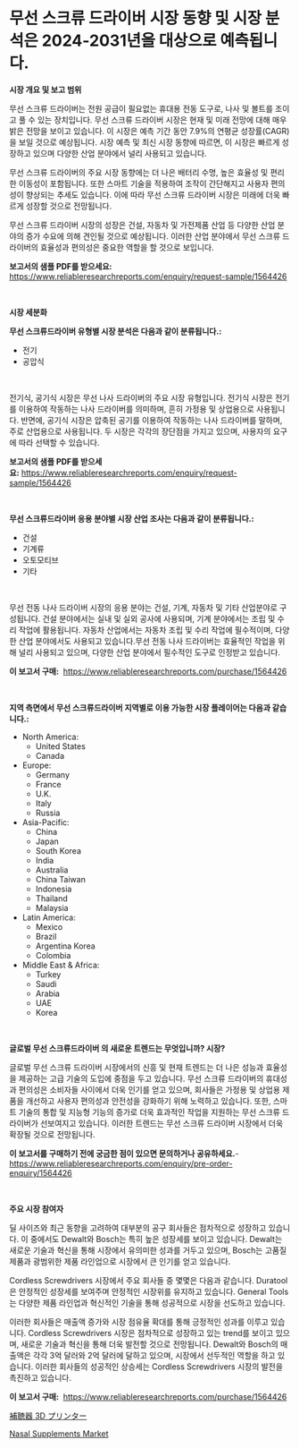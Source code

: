 <p><h1>무선 스크류 드라이버 시장 동향 및 시장 분석은 2024-2031년을 대상으로 예측됩니다.</h1></p><p><strong>시장 개요 및 보고 범위</strong></p>
<p><p>무선 스크류 드라이버는 전원 공급이 필요없는 휴대용 전동 도구로, 나사 및 볼트를 조이고 풀 수 있는 장치입니다. 무선 스크류 드라이버 시장은 현재 및 미래 전망에 대해 매우 밝은 전망을 보이고 있습니다. 이 시장은 예측 기간 동안 7.9%의 연평균 성장률(CAGR)을 보일 것으로 예상됩니다. 시장 예측 및 최신 시장 동향에 따르면, 이 시장은 빠르게 성장하고 있으며 다양한 산업 분야에서 널리 사용되고 있습니다.</p><p>무선 스크류 드라이버의 주요 시장 동향에는 더 나은 배터리 수명, 높은 효율성 및 편리한 이동성이 포함됩니다. 또한 스마트 기술을 적용하여 조작이 간단해지고 사용자 편의성이 향상되는 추세도 있습니다. 이에 따라 무선 스크류 드라이버 시장은 미래에 더욱 빠르게 성장할 것으로 전망됩니다.</p><p>무선 스크류 드라이버 시장의 성장은 건설, 자동차 및 가전제품 산업 등 다양한 산업 분야의 증가 수요에 의해 견인될 것으로 예상됩니다. 이러한 산업 분야에서 무선 스크류 드라이버의 효율성과 편의성은 중요한 역할을 할 것으로 보입니다.</p></p>
<p><strong>보고서의 샘플 PDF를 받으세요:</strong> <a href="https://www.reliableresearchreports.com/enquiry/request-sample/1564426">https://www.reliableresearchreports.com/enquiry/request-sample/1564426</a></p>
<p>&nbsp;</p>
<p><strong>시장 세분화</strong></p>
<p><strong>무선 스크류드라이버 유형별 시장 분석은 다음과 같이 분류됩니다.:</strong></p>
<p><ul><li>전기</li><li>공압식</li></ul></p>
<p>&nbsp;</p>
<p><p>전기식, 공기식 시장은 무선 나사 드라이버의 주요 시장 유형입니다. 전기식 시장은 전기를 이용하여 작동하는 나사 드라이버를 의미하며, 흔히 가정용 및 상업용으로 사용됩니다. 반면에, 공기식 시장은 압축된 공기를 이용하여 작동하는 나사 드라이버를 말하며, 주로 산업용으로 사용됩니다. 두 시장은 각각의 장단점을 가지고 있으며, 사용자의 요구에 따라 선택할 수 있습니다.</p></p>
<p><strong>보고서의 샘플 PDF를 받으세요:</strong>&nbsp;<a href="https://www.reliableresearchreports.com/enquiry/request-sample/1564426">https://www.reliableresearchreports.com/enquiry/request-sample/1564426</a></p>
<p>&nbsp;</p>
<p><strong> 무선 스크류드라이버 응용 분야별 시장 산업 조사는 다음과 같이 분류됩니다.:</strong></p>
<p><ul><li>건설</li><li>기계류</li><li>오토모티브</li><li>기타</li></ul></p>
<p>&nbsp;</p>
<p><p>무선 전동 나사 드라이버 시장의 응용 분야는 건설, 기계, 자동차 및 기타 산업분야로 구성됩니다. 건설 분야에서는 실내 및 실외 공사에 사용되며, 기계 분야에서는 조립 및 수리 작업에 활용됩니다. 자동차 산업에서는 자동차 조립 및 수리 작업에 필수적이며, 다양한 산업 분야에서도 사용되고 있습니다.무선 전동 나사 드라이버는 효율적인 작업을 위해 널리 사용되고 있으며, 다양한 산업 분야에서 필수적인 도구로 인정받고 있습니다.</p></p>
<p><strong>이 보고서 구매:</strong>&nbsp; <a href="https://www.reliableresearchreports.com/purchase/1564426">https://www.reliableresearchreports.com/purchase/1564426</a></p>
<p>&nbsp;</p>
<p><strong>지역 측면에서 무선 스크류드라이버 지역별로 이용 가능한 시장 플레이어는 다음과 같습니다.:</strong></p>
<p><ul>
    <li>
        North America:
        <ul>
            <li>United States</li>
            <li>Canada</li>
        </ul>
    </li>
    <li>
        Europe:
        <ul>
            <li>Germany</li>
            <li>France</li>
            <li>U.K.</li>
            <li>Italy</li>
            <li>Russia</li>
        </ul>
    </li>
    <li>
        Asia-Pacific:
        <ul>
            <li>China</li>
            <li>Japan</li>
            <li>South Korea</li>
            <li>India</li>
            <li>Australia</li>
            <li>China Taiwan</li>
            <li>Indonesia</li>
            <li>Thailand</li>
            <li>Malaysia</li>
        </ul>
    </li>
    <li>
        Latin America:
        <ul>
            <li>Mexico</li>
            <li>Brazil</li>
            <li>Argentina Korea</li>
            <li>Colombia</li>
        </ul>
    </li>
    <li>
        Middle East & Africa:
        <ul>
            <li>Turkey</li>
            <li>Saudi</li>
            <li>Arabia</li>
            <li>UAE</li>
            <li>Korea</li>
        </ul>
    </li>
    </ul></p>
<p>&nbsp;</p>
<p><strong>글로벌 무선 스크류드라이버 의 새로운 트렌드는 무엇입니까? 시장?</strong></p>
<p><p>글로벌 무선 스크류 드라이버 시장에서의 신흥 및 현재 트렌드는 더 나은 성능과 효율성을 제공하는 고급 기술의 도입에 중점을 두고 있습니다. 무선 스크류 드라이버의 휴대성과 편의성은 소비자들 사이에서 더욱 인기를 얻고 있으며, 회사들은 가정용 및 상업용 제품을 개선하고 사용자 편의성과 안전성을 강화하기 위해 노력하고 있습니다. 또한, 스마트 기술의 통합 및 지능형 기능의 증가로 더욱 효과적인 작업을 지원하는 무선 스크류 드라이버가 선보여지고 있습니다. 이러한 트렌드는 무선 스크류 드라이버 시장에서 더욱 확장될 것으로 전망됩니다.</p></p>
<p><strong>이 보고서를 구매하기 전에 궁금한 점이 있으면 문의하거나 공유하세요.</strong>- <a href="https://www.reliableresearchreports.com/enquiry/pre-order-enquiry/1564426">https://www.reliableresearchreports.com/enquiry/pre-order-enquiry/1564426</a></p>
<p>&nbsp;</p>
<p><strong>주요 시장 참여자</strong></p>
<p><p>딜 사이즈와 최근 동향을 고려하여 대부분의 공구 회사들은 점차적으로 성장하고 있습니다. 이 중에서도 Dewalt와 Bosch는 특히 높은 성장세를 보이고 있습니다. Dewalt는 새로운 기술과 혁신을 통해 시장에서 유의미한 성과를 거두고 있으며, Bosch는 고품질 제품과 광범위한 제품 라인업으로 시장에서 큰 인기를 얻고 있습니다.</p><p>Cordless Screwdrivers 시장에서 주요 회사들 중 몇몇은 다음과 같습니다. Duratool은 안정적인 성장세를 보여주며 안정적인 시장위를 유지하고 있습니다. General Tools는 다양한 제품 라인업과 혁신적인 기술을 통해 성공적으로 시장을 선도하고 있습니다.</p><p>이러한 회사들은 매출액 증가와 시장 점유율 확대를 통해 긍정적인 성과를 이루고 있습니다. Cordless Screwdrivers 시장은 점차적으로 성장하고 있는 trend를 보이고 있으며, 새로운 기술과 혁신을 통해 더욱 발전할 것으로 전망됩니다. Dewalt와 Bosch의 매출액은 각각 3억 달러와 2억 달러에 달하고 있으며, 시장에서 선두적인 역할을 하고 있습니다. 이러한 회사들의 성공적인 상승세는 Cordless Screwdrivers 시장의 발전을 촉진하고 있습니다.</p></p>
<p><strong>이 보고서 구매:</strong>&nbsp;&nbsp;<a href="https://www.reliableresearchreports.com/purchase/1564426">https://www.reliableresearchreports.com/purchase/1564426</a></p>
<p><p><a href="https://github.com/ppmazlotr77499/Market-Research-Report-List-1/blob/main/30158407118.md">補聴器 3D プリンター</a></p><p><a href="https://github.com/GroverBarry/Market-Research-Report-List-4/blob/main/nasal-supplements-market.md">Nasal Supplements Market</a></p></p>
